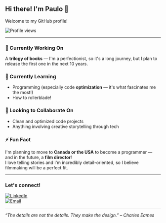 ## Hi there! I'm Paulo 👋  
Welcome to my GitHub profile!

![Profile views](https://komarev.com/ghpvc/?username=Novavetwo&color=blue)

---

### 🔭 Currently Working On
A **trilogy of books** — I'm a perfectionist, so it's a long journey, but I plan to release the first one in the next 10 years.

### 🌱 Currently Learning
- Programming (especially code **optimization** — it's what fascinates me the most!)
- How to rollerblade!

### 👯 Looking to Collaborate On
- Clean and optimized code projects
- Anything involving creative storytelling through tech

### ⚡ Fun Fact
I'm planning to move to **Canada or the USA** to become a programmer — and in the future, a **film director**!  
I love telling stories and I'm incredibly detail-oriented, so I believe filmmaking will be a perfect fit.

---

### Let's connect!
[![LinkedIn](https://img.shields.io/badge/LinkedIn-blue?style=for-the-badge&logo=linkedin)](https://www.linkedin.com/in/paulo-schnaufer)  
[![Email](https://img.shields.io/badge/Email-D14836?style=for-the-badge&logo=gmail&logoColor=white)](mailto:pauloschnaufer@gmail.com)

---

*“The details are not the details. They make the design.” – Charles Eames*
